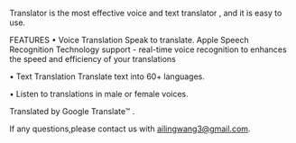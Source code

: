 Translator is the most effective voice and text translator , and it is easy to use.

FEATURES
• Voice Translation
Speak to translate.  Apple Speech Recognition Technology support - real-time voice recognition to enhances the speed and efficiency of your translations

• Text Translation
Translate text into 60+ languages. 

• Listen to translations in male or female voices.

Translated by Google Translate™ .

If any questions,please contact us with ailingwang3@gmail.com.
